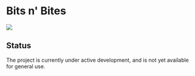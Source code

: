 # Bits n' Bites

![](https://github.com/BreadBlog/web/workflows/tests/badge.svg)

## Status

The project is currently under active development, and is not yet available for general use.
